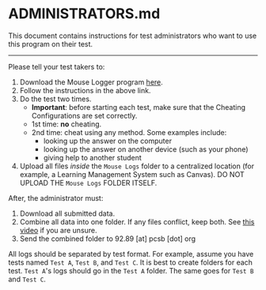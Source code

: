 # ADMINISTRATORS.md
This document contains instructions for test administrators who want to use this program on their test.

---

Please tell your test takers to:
1. Download the Mouse Logger program [here](https://github.com/EthicallyPython/Mouse-Logger#download).
2. Follow the instructions in the above link.
3. Do the test two times.
    - **Important**: before starting each test, make sure that the Cheating Configurations are set correctly.
    - 1st time: **no** cheating.
    - 2nd time: cheat using any method. Some examples include:
        -  looking up the answer on the computer
        -  looking up the answer on another device (such as your phone)
        -  giving help to another student
4. Upload all files *inside* the `Mouse Logs` folder to a centralized location (for example, a Learning Management System such as Canvas). DO NOT UPLOAD THE `Mouse Logs` FOLDER ITSELF.

After, the administrator must:
1. Download all submitted data.
2. Combine all data into one folder. If any files conflict, keep both. See [this video](https://www.youtube.com/watch?v=qiyFR4i2puA) if you are unsure.
3. Send the combined folder to 92.89 [at] pcsb [dot] org

All logs should be separated by test format. For example, assume you have tests named `Test A`, `Test B`, and `Test C`. It is best to create folders for each test. `Test A`'s logs should go in the `Test A` folder. The same goes for `Test B` and `Test C`.
